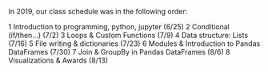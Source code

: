 In 2019, our class schedule was in the following order:

1 Introduction to programming, python, jupyter (6/25)
2 Conditional (if/then…) (7/2)
3 Loops & Custom Functions (7/9)
4 Data structure: Lists (7/16)
5 File writing & dictionaries (7/23)
6 Modules & Introduction to Pandas DataFrames (7/30)
7 Join & GroupBy in Pandas DataFrames (8/6)
8 Visualizations & Awards (8/13)
